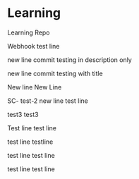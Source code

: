 # Learning
Learning Repo


Webhook test line

new line
commit testing in description only

new line
commit testing with title

New line
New Line

SC- test-2
new line
test line

test3
test3


Test line
test line

test line
testline

test line
test line

test line
test line 
